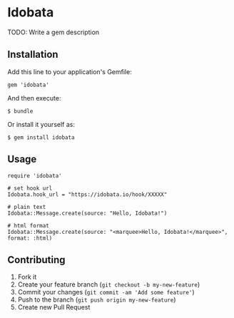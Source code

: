 # Idobata

TODO: Write a gem description

## Installation

Add this line to your application's Gemfile:

    gem 'idobata'

And then execute:

    $ bundle

Or install it yourself as:

    $ gem install idobata

## Usage

```
require 'idobata'

# set hook url
Idobata.hook_url = "https://idobata.io/hook/XXXXX"

# plain text
Idobata::Message.create(source: "Hello, Idobata!")

# html format
Idobata::Message.create(source: "<marquee>Hello, Idobata!</marquee>", format: :html)
```

## Contributing

1. Fork it
2. Create your feature branch (`git checkout -b my-new-feature`)
3. Commit your changes (`git commit -am 'Add some feature'`)
4. Push to the branch (`git push origin my-new-feature`)
5. Create new Pull Request
